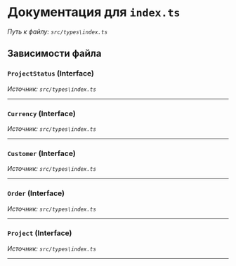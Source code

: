 # Документация для `index.ts`

*Путь к файлу: `src/types\index.ts`*

## Зависимости файла


### `ProjectStatus` (Interface)

*Источник: `src/types\index.ts`*

---
### `Currency` (Interface)

*Источник: `src/types\index.ts`*

---
### `Customer` (Interface)

*Источник: `src/types\index.ts`*

---
### `Order` (Interface)

*Источник: `src/types\index.ts`*

---
### `Project` (Interface)

*Источник: `src/types\index.ts`*

---

